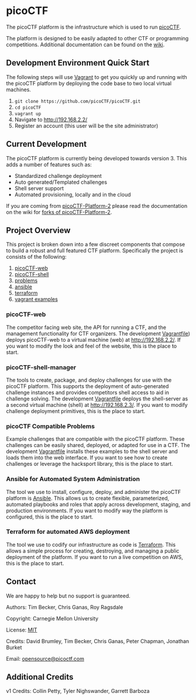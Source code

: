 # picoCTF

The picoCTF platform is the infrastructure which is used to run [picoCTF](https://picoctf.com/).

The platform is designed to be easily adapted to other CTF or programming competitions. Additional documentation can be found on the [wiki](https://github.com/picoCTF/picoCTF/wiki).

## Development Environment Quick Start

The following steps will use [Vagrant](https://www.vagrantup.com/) to get you  quickly up and running with the picoCTF platform by deploying the code base to two local virtual machines.

1. `git clone https://github.com/picoCTF/picoCTF.git`
2. `cd picoCTF`
3. `vagrant up`
4. Navigate to http://192.168.2.2/
5. Register an account (this user will be the site administrator)

## Current Development

The picoCTF platform is currently being developed towards version 3. This adds a number of features such as:
- Standardized challenge deployment
- Auto generated/Templated challenges
- Shell server support
- Automated provisioning, locally and in the cloud

If you are coming from [picoCTF-Platform-2](https://github.com/picoCTF/picoCTF-platform-2) please read the documentation on the wiki for [forks of picoCTF-Platform-2](https://github.com/picoCTF/picoCTF/wiki/Repository-linage#forks-of-picoctf-platform-2).

## Project Overview

This project is broken down into a few discreet components that compose to build a robust and full featured CTF platform. Specifically the project is consists of the following:

1. [picoCTF-web](./picoCTF-web)
2. [picoCTF-shell](./picoCTF-shell)
3. [problems](./problems)
4. [ansible](./ansible)
5. [terraform](./terraform)
5. [vagrant examples](./vagrant)

### picoCTF-web
The competitor facing web site, the API for running a CTF, and the management functionality for CTF organizers.  The development [Vagrantfile](./Vagrantfile)) deploys picoCTF-web to a virtual machine (web) at http://192.168.2.2/. If you want to modify the look and feel of the website, this is the place to start.

### picoCTF-shell-manager
The tools to create, package, and deploy challenges for use with the picoCTF platform. This supports the deployment of auto-generated challenge instances and provides competitors shell access to aid in challenge solving. The development [Vagrantfile](./Vagrantfile) deploys the shell-server as a second virtual machine (shell) at http://192.168.2.3/. If you want to modify challenge deployment primitives, this is the place to start.

### picoCTF Compatible Problems
Example challenges that are compatible with the picoCTF platform.  These challenges can be easily shared, deployed, or adapted for use in a CTF.  The development [Vagrantfile](./Vagrantfile) installs these examples to the shell server and loads them into the web interface.  If you want to see how to create challenges or leverage the hacksport library, this is the place to start.

### Ansible for Automated System Administration
The tool we use to install, configure, deploy, and administer the picoCTF platform is [Ansible](https://www.ansible.com/).  This allows us to create flexible, parameterized, automated playbooks and roles that apply across development, staging, and production environments.  If you want to modify way the platform is configured, this is the place to start.

### Terraform for automated AWS deployment
The tool we use to codify our infrastructure as code is [Terraform](https://www.terraform.io/). This allows a simple process for creating, destroying, and managing a public deployment of the platform.  If you want to run a live competition on AWS, this is the place to start.


## Contact

We are happy to help but no support is guaranteed.

Authors: Tim Becker, Chris Ganas, Roy Ragsdale

Copyright: Carnegie Mellon University

License: [MIT](./LICENSE)

Credits: David Brumley, Tim Becker, Chris Ganas, Peter Chapman, Jonathan Burket

Email: opensource@picoctf.com

## Additional Credits

v1 Credits: Collin Petty, Tyler Nighswander, Garrett Barboza
